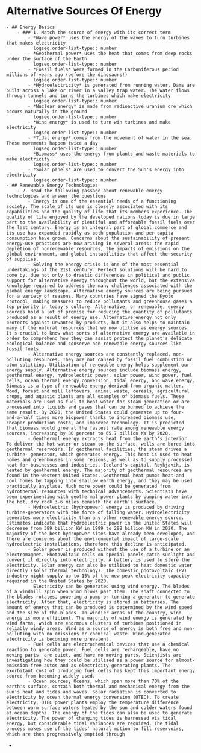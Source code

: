 # Alternative Sources Of Energy
	- ## Energy Basics
		- ### 1. Match the source of energy with its correct term
			- *Wave power* uses the energy of the waves to turn turbines that makes electricity
			  logseq.order-list-type:: number
			- *Geothermal power* uses the heat that comes from deep rocks under the surface of the Earth
			  logseq.order-list-type:: number
			- *Fossil fuels* were formed in the Carboniferous period millions of years ago (before the dinosaurs!)
			  logseq.order-list-type:: number
			- *Hydroelectricity* is generated from running water. Dams are built across a lake or river in a valley trap water. The water flows through tunnels and turns the turbines which make electricity
			  logseq.order-list-type:: number
			- *Nuclear energy* is made from radioactive uranium ore which occurs naturally in the ground
			  logseq.order-list-type:: number
			- *Wind energy* is used to turn win turbines and make electricity 
			  logseq.order-list-type:: number
			- *Tidal energy* comes from the movement of water in the sea. These movements happen twice a day
			  logseq.order-list-type:: number
			- *Biomass* uses the energy from plants and waste materials to make electricity 
			  logseq.order-list-type:: number
			- *Solar panels* are used to convert the Sun's energy into electricity
			  logseq.order-list-type:: number
	- ## Renewable Energy Technologies
		- 2. Read the following passage about renewable energy technologies and answer the questions
			- Energy is one of the essential needs of a functioning society. The scale of its use is closely associated with its capabilities and the quality of life that its members experience. The quality of life enjoyed by the developed nations today is due in large part to the availability of plentiful and affordable fossil fuels over the last century. Energy is an integral part of global commerce and its use has expanded rapidly as both population and per capita consumption have grown. Concerns about the sustainability of present energy-use practices are now arising in several areas: the rapid depletion of nonrenewable resources, the impacts of emissions on the global environment, and global instabilities that affect the security of supplies.
			- Solving the energy crisis is one of the most essential undertakings of the 21st century. Perfect solutions will be hard to come by, due not only to drastic differences in political and public support for alternative energy throughout the world, but the extensive knowledge required to address the many challenges associated with the global energy landscape. Alternative energy sources are being pursued for a variety of reasons. Many countries have signed the Kyoto Protocol, making measures to reduce pollutants and greenhouse gases a top priority in today's culture. Alternative, or renewable, energy sources hold a lot of promise for reducing the quantity of pollutants produced as a result of energy use. Alternative energy not only protects against unwanted by-products, but it also helps to maintain many of the natural resources that we now utilise as energy sources. It's crucial to know what sorts of alternative energy are available in order to comprehend how they can assist protect the planet's delicate ecological balance and conserve non-renewable energy sources like fossil fuels.
			- Alternative energy sources are constantly replaced, non-polluting resources. They are not caused by fossil fuel combustion or atom splitting. Utilisation of renewable energy helps supplement our energy supply. Alternative energy sources include biomass energy, geothermal energy, hydroelectric power, solar power, wind power, fuel cells, ocean thermal energy conversion, tidal energy, and wave energy. Biomass is a type of renewable energy derived from organic matter. Wood, forest and mill leftovers, animal waste, cereals, agricultural crops, and aquatic plants are all examples of biomass fuels. These materials are used as fuel to heat water for steam generation or are processed into liquids and gases that can be burned to achieve the same result. By 2020, the United States could generate up to four- and-a-half times more biopower thanks to increased biomass use, cheaper production costs, and improved technology. It is predicted that biomass would grow at the fastest rate among renewable energy sources, increasing by 80 percent to 65.7 billion KW by 2020.
			- Geothermal energy extracts heat from the earth's interior. To deliver the hot water or steam to the surface, wells are bored into geothermal reservoirs. In geothermal facilities, the steam drives a turbine- generator, which generates energy. This heat is used to heat homes and greenhouses in some regions, as well as to supply processed heat for businesses and industries. Iceland's capital, Reykjavik, is heated by geothermal energy. The majority of geothermal resources are found in the western United States. Geothermal heat pumps heat and cool homes by tapping into shallow earth energy, and they may be used practically anyplace. Much more power could be generated from hydrothermal resources with technical advancements. Scientists have been experimenting with geothermal power plants by pumping water into the hot, dry rock 3-6 miles beneath the earth's surface.
			- Hydroelectric (hydropower) energy is produced by driving turbine-generators with the force of falling water. Hydroelectricity generates more electricity than any other renewable energy source. Estimates indicate that hydroelectric power in the United States will decrease from 389 billion KW in 1999 to 298 billion KW in 2020. The majority of the best hydropower sites have already been developed, and there are concerns about the environmental impact of large-scale hydroelectric installations, therefore this decline is anticipated.
			- Solar power is produced without the use of a turbine or an electromagnet. Photovoltaic cells on special panels catch sunlight and convert it directly into electricity. A battery is used to store the electricity. Solar energy can also be utilised to heat domestic water directly (solar thermal technology). The domestic photovoltaic (PV) industry might supply up to 15% of the new peak electricity capacity required in the United States by 2020.
			  Electricity can be generated using wind energy. The blades of a windmill spin when wind blows past them. The shaft connected to the blades rotates, powering a pump or turning a generator to generate electricity. After that, electricity is stored in batteries. The amount of energy that can be produced is determined by the wind speed and the size of the blades. In windier areas of the country, wind energy is more efficient. The majority of wind energy is generated by wind farms, which are enormous clusters of turbines positioned in reliably windy areas. Wind as a source of energy is both free and non- polluting with no emissions or chemical waste. Wind-generated electricity is becoming more prevalent.
			- Fuel cells are electrochemical devices that use a chemical reaction to generate power. Fuel cells are rechargeable, have no moving parts, are quiet, and have no moving parts. Scientists are investigating how they could be utilised as a power source for almost-emission-free autos and as electricity generating plants. The exorbitant cost of producing fuel cells has kept this important energy source from becoming widely used.
			- Ocean sources; Oceans, which span more than 70% of the earth's surface, contain both thermal and mechanical energy from the sun's heat and tides and waves. Solar radiation is converted to electricity by ocean thermal energy conversion (OTEC). To create electricity, OTEC power plants employ the temperature difference between warm surface waters heated by the sun and colder waters found at ocean depths. The energy of the tides can also be used to generate electricity. The power of changing tides is harnessed via tidal energy, but considerable tidal variances are required. The tidal process makes use of the tides' natural motion to fill reservoirs, which are then progressively emptied through
-